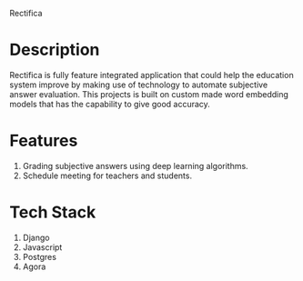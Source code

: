 Rectifica

# Description
Rectifica is fully feature integrated application that could help the education system improve by making use of technology to automate subjective answer evaluation. This projects is built on custom made word embedding models that has the capability to give good accuracy.  

# Features
1. Grading subjective answers using deep learning algorithms.
2. Schedule meeting for teachers and students.

# Tech Stack
1. Django
2. Javascript
3. Postgres
4. Agora
